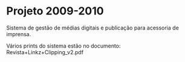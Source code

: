 # Projeto 2009-2010

Sistema de gestão de médias digitais e publicação para acessoria de imprensa. 

Vários prints do sistema estão no documento: Revista+Linkz+Clipping_v2.pdf
